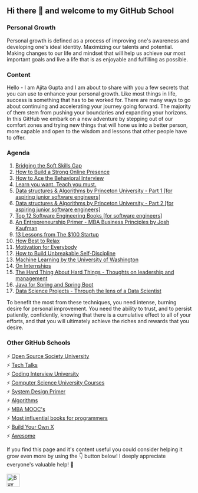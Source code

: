 ## Hi there 👋 and welcome to my GitHub School

### Personal Growth
Personal growth is defined as a process of improving one's awareness and developing one's ideal identity. Maximizing our talents and potential. Making changes to our life and mindset that will help us achieve our most important goals and live a life that is as enjoyable and fulfilling as possible.

### Content
Hello - I am Ajita Gupta and I am about to share with you a few secrets that you can use to enhance your personal growth. Like most things in life, success is something that has to be worked for. There are many ways to go about continuing and accelerating your journey going forward. The majority of them stem from pushing your boundaries and expanding your horizons. In this GitHub we embark on a new adventure by stepping out of our comfort zones and trying new things that will hone us into a better person, more capable and open to the wisdom and lessons that other people have to offer.

### Agenda
1. [Bridging the Soft Skills Gap](https://github.com/ajitagupta/bridgingthesoftskillsgap)
2. [How to Build a Strong Online Presence](https://github.com/ajitagupta/howtobuildastrongonlinepresence)
3. [How to Ace the Behavioral Interview](https://github.com/ajitagupta/howtoacethebehavioralinterview)
4. [Learn you want. Teach you must.](https://github.com/ajitagupta/learnyouwantteachyoumust)
5. [Data structures & Algorithms by Princeton University - Part 1 [for aspiring junior software engineers]](https://www.coursera.org/learn/algorithms-part1)
6. [Data structures & Algorithms by Princeton University - Part 2 [for aspiring junior software engineers]](https://www.coursera.org/learn/algorithms-part2)
7. [Top 12 Software Engineering Books [for software engineers]](https://github.com/ajitagupta/softwareengineerbooks)
8. [An Entrepreneurship Primer - MBA Business Principles by Josh Kaufman](https://github.com/ajitagupta/entrepreneurshipprimer)
9. [13 Lessons from The $100 Startup](https://github.com/ajitagupta/100dollarstartup)
10. [How Best to Relax](https://github.com/ajitagupta/relax)
11. [Motivation for Everybody](https://github.com/ajitagupta/motivationforeverybody)
12. [How to Build Unbreakable Self-Discipline](https://github.com/ajitagupta/selfdiscipline)
13. [Machine Learning by the University of Washington](https://github.com/ajitagupta/machinelearninguw)
14. [On Internships](https://github.com/ajitagupta/oninternships)
15. [The Hard Thing About Hard Things - Thoughts on leadership and management](https://github.com/ajitagupta/hardthingsabouthardthings)
16. [Java for Spring and Spring Boot](https://github.com/ajitagupta/springoncodecademy)
17. [Data Science Projects - Through the lens of a Data Scientist](https://github.com/ajitagupta/datascienceprojects/)


To benefit the most from these techniques, you need intense, burning desire for personal improvement. You need the ability to trust, and to persist patiently, confidently, knowing that there is a cumulative effect to all of your efforts, and that you will ultimately achieve the riches and rewards that you desire.

### Other GitHub Schools
⚡ [Open Source Society University](https://github.com/ossu/computer-science)<br>
⚡ [Tech Talks](https://github.com/JanVanRyswyck/awesome-talks)<br>
⚡ [Coding Interview University](https://github.com/jwasham/coding-interview-university)<br>
⚡ [Computer Science University Courses](https://github.com/prakhar1989/awesome-courses)<br>
⚡ [System Design Primer](https://github.com/donnemartin/system-design-primer)<br>
⚡ [Algorithms](https://github.com/TheAlgorithms)<br>
⚡ [MBA MOOC's](https://github.com/dperconti/MOOC-MBA)<br>
⚡ [Most influential books for programmers](https://github.com/cs-books/influential-cs-books)<br>
⚡ [Build Your Own X](https://github.com/danistefanovic/build-your-own-x)<br>
⚡ [Awesome](https://github.com/sindresorhus/awesome)

<!-- If you like what I do and want me to build more such projects, maybe consider buying me a coffee 🥺👉👈<br><br>-->
If you find this page and it's content useful you could consider helping it grow even more by using the 👇 button below!
I deeply appreciate everyone's valuable help! 🙏<br><br>
[<img src="https://cdn.buymeacoffee.com/buttons/v2/default-yellow.png" alt="Buy Me A Coffee" height="35">](https://www.buymeacoffee.com/ajita.gupta)
<!--

You can subscribe to receive the latest updates on this GitHub [here](https://personalgrowthintech.substack.com/p/coming-soon?r=tcw8k&utm_campaign=post&utm_medium=web&utm_source=).

**ajitagupta/ajitagupta** is a ✨ _special_ ✨ repository because its `README.md` (this file) appears on your GitHub profile.


Here are some ideas to get you started:

- 🔭 I’m currently working on ...
- 🌱 I’m currently learning ...
- 👯 I’m looking to collaborate on ...
- 🤔 I’m looking for help with ...
- 💬 Ask me about ...
- 📫 How to reach me: ...
- 😄 Pronouns: ...
- ⚡ Fun fact: ...
-->
